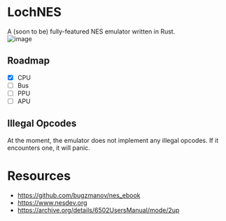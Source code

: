 # LochNES
A (soon to be) fully-featured NES emulator written in Rust.   
![image](https://github.com/user-attachments/assets/25162313-0c4f-4747-91c9-1eb85921c5c6)


## Roadmap
- [X] CPU
- [ ] Bus
- [ ] PPU
- [ ] APU

## Illegal Opcodes
At the moment, the emulator does not implement any illegal opcodes. If it encounters one, it will panic.

# Resources
- https://github.com/bugzmanov/nes_ebook
- https://www.nesdev.org
- https://archive.org/details/6502UsersManual/mode/2up
